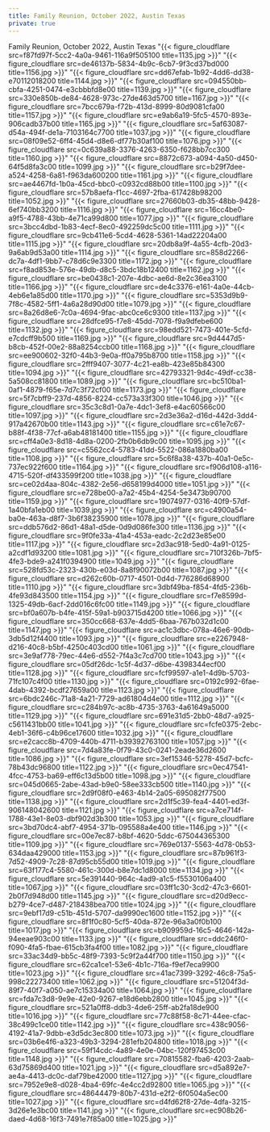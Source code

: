 ```yaml
---
title: Family Reunion, October 2022, Austin Texas
private: true
---
```


Family Reunion, October 2022, Austin Texas
"{{< figure_cloudflare src=f87fd97f-5cc2-4a0a-9461-116a9f505100 title=1135.jpg >}}"
"{{< figure_cloudflare src=de46137b-5834-4b9c-6cb7-9f3cd37bd000 title=1156.jpg >}}"
"{{< figure_cloudflare src=dd67efab-1b92-4dd6-dd38-e70112018200 title=1144.jpg >}}"
"{{< figure_cloudflare src=094550bb-cbfa-4251-0474-e3cbbbfd8e00 title=1139.jpg >}}"
"{{< figure_cloudflare src=330e850b-de84-4628-973c-27de463d5700 title=1167.jpg >}}"
"{{< figure_cloudflare src=7bcc679a-f72b-413d-8999-80d9081cfa00 title=1157.jpg >}}"
"{{< figure_cloudflare src=e9ab6a19-5fc5-4570-893e-906cadb37b00 title=1165.jpg >}}"
"{{< figure_cloudflare src=5af63087-d54a-494f-de1a-7103164c7700 title=1037.jpg >}}"
"{{< figure_cloudflare src=08f09e52-6ff4-45d4-d8e6-df77b30af100 title=1076.jpg >}}"
"{{< figure_cloudflare src=0c639a88-3376-4263-6350-f628bb7cc300 title=1160.jpg >}}"
"{{< figure_cloudflare src=8872c673-a094-4a50-d450-64f5d8fa3c00 title=1099.jpg >}}"
"{{< figure_cloudflare src=b29f7dee-a524-4258-6a81-f963da600200 title=1161.jpg >}}"
"{{< figure_cloudflare src=ae4467fd-1b0a-45cd-bbc0-c0932cd88b00 title=1100.jpg >}}"
"{{< figure_cloudflare src=57b8aefa-f1cc-4697-2fba-617428b98200 title=1052.jpg >}}"
"{{< figure_cloudflare src=27660b03-db35-48bb-9428-6ef740bb3200 title=1116.jpg >}}"
"{{< figure_cloudflare src=16cc4be0-a9f5-4788-43bb-4e71ca99d800 title=1077.jpg >}}"
"{{< figure_cloudflare src=3bcc4dbd-1b83-4ecf-8ec0-492259dc5c00 title=1111.jpg >}}"
"{{< figure_cloudflare src=9cb411e6-5cd4-4628-5361-14ad22204a00 title=1115.jpg >}}"
"{{< figure_cloudflare src=20db8a9f-4a55-4cfb-20d3-9a6ab9d53a00 title=1114.jpg >}}"
"{{< figure_cloudflare src=858d2266-dc7a-4df1-9bb7-c78d6c9e3300 title=1172.jpg >}}"
"{{< figure_cloudflare src=f8ad853e-576e-49db-d8c5-3bdc18b12400 title=1162.jpg >}}"
"{{< figure_cloudflare src=be0438c1-207e-4dbc-ae6d-8e2c36ea3100 title=1166.jpg >}}"
"{{< figure_cloudflare src=de4c3376-e161-4a0e-44cb-4eb6e1a85d00 title=1170.jpg >}}"
"{{< figure_cloudflare src=5353d9b9-7f8c-4582-5ff1-4a6a28d90d00 title=1079.jpg >}}"
"{{< figure_cloudflare src=8a26d8e6-7c0a-4694-9fac-abc0ce6c9300 title=1137.jpg >}}"
"{{< figure_cloudflare src=28dfce95-f7e8-45dd-7078-f9a9dfebe600 title=1132.jpg >}}"
"{{< figure_cloudflare src=98edd521-7473-401e-5cfd-e7cdcff9b500 title=1169.jpg >}}"
"{{< figure_cloudflare src=9d4447d5-b8cb-452f-00e2-88a8254ccb00 title=1168.jpg >}}"
"{{< figure_cloudflare src=ee900602-32f0-44b3-9e0a-ff0a795b8700 title=1158.jpg >}}"
"{{< figure_cloudflare src=2fff9407-3077-4c21-ea8b-423e85b84300 title=1094.jpg >}}"
"{{< figure_cloudflare src=42793321-9d4c-49df-cc38-5a508cc81800 title=1089.jpg >}}"
"{{< figure_cloudflare src=bc510ba1-0af1-4879-f65e-7d7c3f72cf00 title=1173.jpg >}}"
"{{< figure_cloudflare src=5f7cbff9-237d-4856-8224-cc573a33f300 title=1046.jpg >}}"
"{{< figure_cloudflare src=35c3c8d1-0a7e-4dc1-3ef8-e4ac60566c00 title=1097.jpg >}}"
"{{< figure_cloudflare src=2d3e36a2-d16d-442d-3dd4-917a42670b00 title=1143.jpg >}}"
"{{< figure_cloudflare src=c61e7c67-b88f-4f38-77cf-a6ab48181400 title=1155.jpg >}}"
"{{< figure_cloudflare src=cff4a0e3-8d18-4d8a-0200-2fb0b6db9c00 title=1095.jpg >}}"
"{{< figure_cloudflare src=c5562cc4-5783-41dd-5522-086a1880ba00 title=1108.jpg >}}"
"{{< figure_cloudflare src=5c6f8a38-437b-40a1-0e5c-737ec922f600 title=1164.jpg >}}"
"{{< figure_cloudflare src=f906d108-a116-4715-520f-df433599f200 title=1038.jpg >}}"
"{{< figure_cloudflare src=ce02d4aa-804c-4382-2e56-d658199d4000 title=1051.jpg >}}"
"{{< figure_cloudflare src=e728be00-a7a2-45b4-4254-5e3473b90700 title=1159.jpg >}}"
"{{< figure_cloudflare src=19074977-0316-40f9-57df-1a40bfa1eb00 title=1039.jpg >}}"
"{{< figure_cloudflare src=c4900a54-ba0e-463a-d8f7-3b6f38235900 title=1078.jpg >}}"
"{{< figure_cloudflare src=ddb576d2-86d1-48a1-d5de-0d9d086fe300 title=1136.jpg >}}"
"{{< figure_cloudflare src=9f0fe33a-41a4-453a-eadc-2c2d23e85e00 title=1117.jpg >}}"
"{{< figure_cloudflare src=2d3ac918-5ed0-4a91-0125-a2cdf1d93200 title=1081.jpg >}}"
"{{< figure_cloudflare src=710f326b-7bf5-4fe3-bde9-a241f0394900 title=1049.jpg >}}"
"{{< figure_cloudflare src=528fd53c-2323-430b-e03d-8a8f90072b00 title=1087.jpg >}}"
"{{< figure_cloudflare src=d262c60b-0717-4501-0d4d-776286d68900 title=1110.jpg >}}"
"{{< figure_cloudflare src=3dbf49ba-f854-4fd5-236b-4fe93d843500 title=1154.jpg >}}"
"{{< figure_cloudflare src=f7e8599d-1325-49db-6acf-2dd016c6fc00 title=1149.jpg >}}"
"{{< figure_cloudflare src=bf0a607b-b4fe-415f-59a1-b903715d4200 title=1066.jpg >}}"
"{{< figure_cloudflare src=350cc668-637e-4dd5-6baa-767b032d1c00 title=1147.jpg >}}"
"{{< figure_cloudflare src=ac1c3dbc-078a-46e6-90db-3db5d12f4400 title=1093.jpg >}}"
"{{< figure_cloudflare src=e2267948-d216-40c8-b5bf-4250c403cd00 title=1061.jpg >}}"
"{{< figure_cloudflare src=3e9af778-79ec-44e6-d552-7f4a3c7cd700 title=1043.jpg >}}"
"{{< figure_cloudflare src=05df26dc-1c5f-4d37-d6be-4398344ecf00 title=1128.jpg >}}"
"{{< figure_cloudflare src=fcf99597-a1e1-4d9b-5703-71fc107c4f00 title=1130.jpg >}}"
"{{< figure_cloudflare src=0192c992-6fae-4dab-4392-bcdf27659a00 title=1123.jpg >}}"
"{{< figure_cloudflare src=6bdc246c-71a8-4a21-7729-ad61804d4e00 title=1112.jpg >}}"
"{{< figure_cloudflare src=c284b97c-ac8b-4735-3763-4a61649a5000 title=1129.jpg >}}"
"{{< figure_cloudflare src=691e31d5-2bb0-48d7-a925-c5611431bb00 title=1041.jpg >}}"
"{{< figure_cloudflare src=fcfe0375-2ebc-4eb1-36f6-c4b96ce17600 title=1032.jpg >}}"
"{{< figure_cloudflare src=e2cacc8b-4709-440b-4711-b39392763100 title=1057.jpg >}}"
"{{< figure_cloudflare src=7d4a83fe-0f79-43c0-0241-2eade36d2600 title=1086.jpg >}}"
"{{< figure_cloudflare src=3ef15346-5278-45d7-bcfc-78b43dc96800 title=1122.jpg >}}"
"{{< figure_cloudflare src=0ec47541-4fcc-4753-ba69-eff6c13d5b00 title=1098.jpg >}}"
"{{< figure_cloudflare src=045d0665-2abe-43ad-b9e0-58ee333cb500 title=1140.jpg >}}"
"{{< figure_cloudflare src=2d9f08f0-e463-4b14-2a05-695082f77500 title=1138.jpg >}}"
"{{< figure_cloudflare src=2d1f5c39-fea4-4401-ed3f-906148042600 title=1121.jpg >}}"
"{{< figure_cloudflare src=a7ce714f-1788-43e1-8e03-dbf902d3b300 title=1053.jpg >}}"
"{{< figure_cloudflare src=3bd70dc4-abf7-4954-371b-095588a4e400 title=1146.jpg >}}"
"{{< figure_cloudflare src=00e7ec87-b8bf-4620-5ddc-675044365300 title=1109.jpg >}}"
"{{< figure_cloudflare src=769e0137-5563-4d78-0b53-634daa429000 title=1153.jpg >}}"
"{{< figure_cloudflare src=87b961f3-7d52-4909-7c28-87d95cb55d00 title=1019.jpg >}}"
"{{< figure_cloudflare src=63f177c4-5580-461c-300d-b8e7dc1d8000 title=1134.jpg >}}"
"{{< figure_cloudflare src=5e391440-964c-4ad9-a1c5-f5530106a400 title=1067.jpg >}}"
"{{< figure_cloudflare src=03ff1c30-3cd2-47c3-6601-2b0f7d948d00 title=1145.jpg >}}"
"{{< figure_cloudflare src=d20d9ecc-b279-4ce7-d487-218438bea700 title=1024.jpg >}}"
"{{< figure_cloudflare src=9ebf17d9-c51b-451d-5707-da9990ec1600 title=1152.jpg >}}"
"{{< figure_cloudflare src=8f1f0c80-5cf5-40da-872e-96a3a0f0b100 title=1017.jpg >}}"
"{{< figure_cloudflare src=b909959d-16c5-4646-142a-94eeae903c00 title=1133.jpg >}}"
"{{< figure_cloudflare src=ddc246f0-f090-4fa5-fbae-615cb3fa4f00 title=1082.jpg >}}"
"{{< figure_cloudflare src=33ac34d9-bb5c-48f9-7393-5c9f2a44f700 title=1150.jpg >}}"
"{{< figure_cloudflare src=62ca1ce1-53e6-4b1c-716a-f9ef7eca9900 title=1023.jpg >}}"
"{{< figure_cloudflare src=41ac7399-3292-46c8-75a5-998c22273400 title=1062.jpg >}}"
"{{< figure_cloudflare src=51204f3d-89f7-40f7-a050-ae7c15334a00 title=1064.jpg >}}"
"{{< figure_cloudflare src=fda7c3d8-9e9e-42e0-9267-e18d6ebb2800 title=1045.jpg >}}"
"{{< figure_cloudflare src=521a0ff8-ddb3-4de6-25ff-ab2fa18de900 title=1016.jpg >}}"
"{{< figure_cloudflare src=77c88f58-8c71-44ee-cfac-38c499c1ce00 title=1142.jpg >}}"
"{{< figure_cloudflare src=438c9056-4192-41a7-9dbb-e3d5dc3ec800 title=1073.jpg >}}"
"{{< figure_cloudflare src=03b6e4f6-a323-49b3-3294-281efb204800 title=1018.jpg >}}"
"{{< figure_cloudflare src=59f14cdc-4a89-4e0e-04bc-120f97453c00 title=1148.jpg >}}"
"{{< figure_cloudflare src=70815582-fba6-4203-2aab-63d75869d400 title=1021.jpg >}}"
"{{< figure_cloudflare src=d5a892e7-ae4a-4413-dc0c-daf79be42000 title=1127.jpg >}}"
"{{< figure_cloudflare src=7952e9e8-d028-4ba4-69fc-4e4cc2d92800 title=1065.jpg >}}"
"{{< figure_cloudflare src=48644479-80b7-431d-e2f2-6f0504a5ec00 title=1027.jpg >}}"
"{{< figure_cloudflare src=d4fd62f8-27de-4dfa-3215-3d26e1e3bc00 title=1141.jpg >}}"
"{{< figure_cloudflare src=ec908b26-daed-4d68-16f3-7491e7f85a00 title=1025.jpg >}}"
